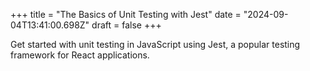+++
title = "The Basics of Unit Testing with Jest"
date = "2024-09-04T13:41:00.698Z"
draft = false
+++

Get started with unit testing in JavaScript using Jest, a popular testing framework for React applications.
        